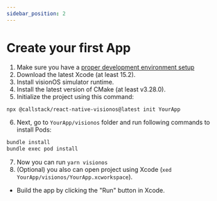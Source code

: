 ```yaml
---
sidebar_position: 2
---
```


# Create your first App

1. Make sure you have a [proper development environment setup](https://reactnative.dev/docs/environment-setup)
2. Download the latest Xcode (at least 15.2).
3. Install visionOS simulator runtime.
4. Install the latest version of CMake (at least v3.28.0).
5. Initialize the project using this command:

```sh
npx @callstack/react-native-visionos@latest init YourApp
```

6. Next, go to `YourApp/visionos` folder and run following commands to install Pods:

```sh
bundle install
bundle exec pod install
```

7. Now you can run `yarn visionos`
8. (Optional) you also can open project using Xcode (`xed YourApp/visionos/YourApp.xcworkspace`).

- Build the app by clicking the "Run" button in Xcode.
